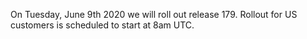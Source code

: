 On Tuesday, June 9th 2020 we will roll out release 179. Rollout for US customers is scheduled to start at 8am UTC.
